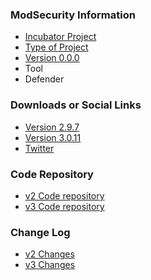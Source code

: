 ### ModSecurity Information
* [Incubator Project](#)
* [Type of Project](#)
* [Version 0.0.0](#)
* <i class="fas fa-tools" style="color:#233e81;"></i> Tool
* <i class="fas fa-shield-alt" style="color:#233e81;"></i> Defender

### Downloads or Social Links
* [Version 2.9.7](https://github.com/spiderlabs/modsecurity/releases/tag/v2.9.7)
* [Version 3.0.11](https://github.com/spiderlabs/modsecurity/releases/tag/v3.0.11)
* [Twitter](https://twitter.com/modsecurity)

### Code Repository
* [v2 Code repository](https://github.com/SpiderLabs/ModSecurity/tree/v2/master)
* [v3 Code repository](https://github.com/SpiderLabs/ModSecurity)

### Change Log
* [v2 Changes](https://github.com/SpiderLabs/ModSecurity/blob/v2/master/CHANGES)
* [v3 Changes](https://github.com/SpiderLabs/ModSecurity/blob/v3/master/CHANGES)

